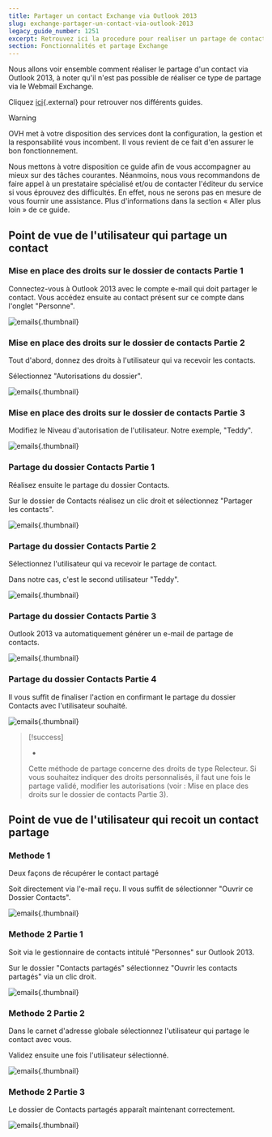 ```yaml
---
title: Partager un contact Exchange via Outlook 2013
slug: exchange-partager-un-contact-via-outlook-2013
legacy_guide_number: 1251
excerpt: Retrouvez ici la procedure pour realiser un partage de contact via outlook 2013
section: Fonctionnalités et partage Exchange
---
```


Nous allons voir ensemble comment réaliser le partage d'un contact via Outlook 2013, à noter qu'il n'est pas possible de réaliser ce type de partage via le Webmail Exchange.

Cliquez [ici](https://www.ovh.com/fr/emails/hosted-exchange-2013/documents/){.external} pour retrouver nos différents guides.


> [!warning]
>
> OVH met à votre disposition des services dont la configuration, la gestion et la responsabilité vous incombent. Il vous revient de ce fait d'en assurer le bon fonctionnement.
> 
> Nous mettons à votre disposition ce guide afin de vous accompagner au mieux sur des tâches courantes. Néanmoins, nous vous recommandons de faire appel à un prestataire spécialisé et/ou de contacter l'éditeur du service si vous éprouvez des difficultés. En effet, nous ne serons pas en mesure de vous fournir une assistance. Plus d'informations dans la section « Aller plus loin » de ce guide.
> 

## Point de vue de l'utilisateur qui partage un contact

### Mise en place des droits sur le dossier de contacts Partie 1
Connectez-vous à Outlook 2013 avec le compte e-mail qui doit partager le contact. Vous accédez ensuite au contact présent sur ce compte dans l'onglet "Personne".


![emails](images/1034.png){.thumbnail}


### Mise en place des droits sur le dossier de contacts Partie 2
Tout d'abord, donnez des droits à l'utilisateur qui va recevoir les contacts.

Sélectionnez "Autorisations du dossier".


![emails](images/1035.png){.thumbnail}


### Mise en place des droits sur le dossier de contacts Partie 3
Modifiez le Niveau d'autorisation de l'utilisateur. Notre exemple, "Teddy".


![emails](images/1037.png){.thumbnail}


### Partage du dossier Contacts Partie 1
Réalisez ensuite le partage du dossier Contacts.

Sur le dossier de Contacts réalisez un clic droit et sélectionnez "Partager les contacts".


![emails](images/1038.png){.thumbnail}


### Partage du dossier Contacts Partie 2
Sélectionnez l'utilisateur qui va recevoir le partage de contact.

Dans notre cas, c'est le second utilisateur "Teddy".


![emails](images/1039.png){.thumbnail}


### Partage du dossier Contacts Partie 3
Outlook 2013 va automatiquement générer un e-mail de partage de contacts.


![emails](images/1040.png){.thumbnail}


### Partage du dossier Contacts Partie 4
Il vous suffit de finaliser l'action en confirmant le partage du dossier Contacts avec l'utilisateur souhaité.


![emails](images/1041.png){.thumbnail}



> [!success]
>
> - 
> Cette méthode de partage concerne des droits de type Relecteur. Si
> vous souhaitez indiquer des droits personnalisés, il faut une fois le
> partage validé, modifier les autorisations (voir : Mise en place des
> droits sur le dossier de contacts Partie 3).
> 
> 


## Point de vue de l'utilisateur qui recoit un contact partage

### Methode 1
Deux façons de récupérer le contact partagé

Soit directement via l'e-mail reçu. Il vous suffit de sélectionner "Ouvrir ce Dossier Contacts".


![emails](images/1043.png){.thumbnail}


### Methode 2 Partie 1
Soit via le gestionnaire de contacts intitulé "Personnes" sur Outlook 2013.

Sur le dossier "Contacts partagés" sélectionnez "Ouvrir les contacts partagés" via un clic droit.


![emails](images/1044.png){.thumbnail}


### Methode 2 Partie 2
Dans le carnet d'adresse globale sélectionnez l'utilisateur qui partage le contact avec vous.

Validez ensuite une fois l'utilisateur sélectionné.


![emails](images/1045.png){.thumbnail}


### Methode 2 Partie 3
Le dossier de Contacts partagés apparaît maintenant correctement.


![emails](images/1046.png){.thumbnail}